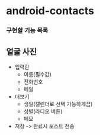 # android-contacts

### 구현할 기능 목록
## 얼굴 사진
- 입력란
    - 이름(필수값)
    - 전화번호
    - 메일
- 더보기
    - 생일(캘린더로 선택 가능하게끔)
    - 성별(라디오 버튼)
    - 메모
- 저장 -> 완료시 토스트 전송